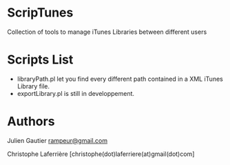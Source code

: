 ScripTunes
==========

Collection of tools to manage iTunes Libraries between different users

Scripts List 
============

* libraryPath.pl let you find every different path contained in a XML iTunes
Library file.
* exportLibrary.pl is still in developpement.

Authors
=======

Julien Gautier <rampeur@gmail.com>

Christophe Laferrière [christophe(dot)laferriere(at)gmail(dot)com]
